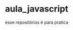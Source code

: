 # aula_javascript
esse repositórios é para pratica 
<!DOCTYPE html>
<html lang="en">
<head>
    <meta charset="UTF-8">
    <meta name="viewport" content="width=device-width, initial-scale=1.0">
    <title>Saldo</title>
    <script>
        function verificarsaldo() {
            var saldo = + prompt("Digite seu saldo: ");
            if (saldo >= 5000) {
                alert("seu saldo é suficiente");
                alert("maldivas, estados unidos , barramas")
                alert("praias maldivas , santa monica , praias barramas")
            } else {
                if (saldo < 5000)
                alert ("seu saldo nao é o suficiente");
                var mes = 0;
                var poupanca = saldo ;
                while (poupanca < 5000 ) {
                    poupanca = poupanca + saldo;
                    mes++;
                }
               alert("voce vai precisar de: " + mes);
            }

        }

    </script>
</head>
<body>
    <button onclick="verificarsaldo()">consultar saldo</button>
</body>
</html>
